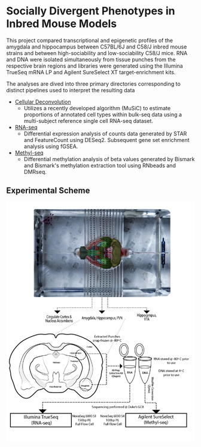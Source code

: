 # Socially Divergent Phenotypes in Inbred Mouse Models

This project compared transcriptional and epigenetic profiles of the amygdala and hippocampus between C57BL/6J and C58/J inbred mouse strains and between high-sociability and low-sociability C58/J mice. RNA and DNA were isolated simultaneously from tissue punches from the respective brain regions and libraries were generated using the Illumina TrueSeq mRNA LP and Agilent SureSelect XT target-enrichment kits. 

The analyses are dived into three primary directories corresponding to distinct pipelines used to interpret the resulting data
- [Cellular Deconvolution](https://github.com/stephen-siecinski/social_behavior_in_mice/tree/main/cellular_deconvolution)
  - Utilizes a recently developed algorithm (MuSiC) to estimate proportions of annotated cell types within bulk-seq data using a multi-subject reference single cell RNA-seq dataset. 
- [RNA-seq](https://github.com/stephen-siecinski/social_behavior_in_mice/tree/main/rna-seq)
  - Differential expression analysis of counts data generated by STAR and FeatureCount using DESeq2. Subsequent gene set enrichment analysis using fGSEA. 
- [Methyl-seq](https://github.com/stephen-siecinski/social_behavior_in_mice/tree/main/methyl-seq)
  - Differential methylation analysis of beta values generated by Bismark and Bismark's methylation extraction tool using RNbeads and DMRseq. 


## Experimental Scheme

![](https://github.com/stephen-siecinski/social_behavior_in_mice/blob/main/experimental_summary.png?s=40)
